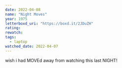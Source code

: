 ```yaml
---
date: 2022-04-08
name: "Night Moves"
year: 1975
letterboxd_uri: "https://boxd.it/2JDuZH"
rating: 
rewatch: 
tags:
  - laptop
watched_date: 2022-04-07
---
```


wish i had MOVEd away from watching this last NIGHT!
